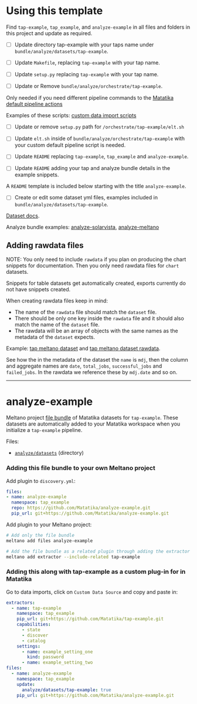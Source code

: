 # Using this template

Find `tap-example`, `tap_example`, and `analyze-example` in all files and folders in this project and update as required.

- [ ] Update directory tap-example with your taps name under `bundle/analyze/datasets/tap-example`.
- [ ] Update `Makefile`, replacing `tap-example` with your tap name.
- [ ] Update `setup.py` replacing `tap-example` with your tap name.



- [ ] Update or Remove `bundle/analyze/orchestrate/tap-example`. 

Only needed if you need different pipeline commands to the [Matatika default pipeline actions](https://github.com/Matatika/matatika-examples/blob/master/example_data_import_scripts/default-actions.sh)

Examples of these scripts: [custom data import scripts](https://github.com/Matatika/matatika-examples/blob/master/example_data_import_scripts/default-actions.sh)

- [ ] Update or remove `setup.py` path for `/orchestrate/tap-example/elt.sh`
- [ ] Update `elt.sh` inside of `bundle/analyze/orchestrate/tap-example` with your custom default pipeline script is needed.



- [ ] Update `README` replacing `tap-example`, `tap_example` and `analyze-example`.
- [ ] Update `README` adding your tap and analyze bundle details in the example snippets.



A `README` template is included below starting with the title `analyze-example`.



- [ ] Create or edit some dataset yml files, examples included in `bundle/analyze/datasets/tap-example`.

[Dataset docs](https://www.matatika.com/docs/data/data-visualisation/dataset-yaml).

Analyze bundle examples: [analyze-solarvista](https://github.com/Matatika/analyze-solarvista), [analyze-meltano](https://github.com/Matatika/analyze-meltano)

## Adding rawdata files

NOTE: You only need to include `rawdata` if you plan on producing the chart snippets for documentation. Then you only need rawdata files for `chart` datasets. 

Snippets for table datasets get automatically created, exports currently do not have snippets created.

When creating rawdata files keep in mind:
- The name of the `rawdata` file should match the `dataset` file.
- There should be only one key inside the `rawdata` file and it should also match the name of the `dataset` file.
- The rawdata will be an array of objects with the same names as the metadata of the `dataset` expects.

Example: [tap meltano dataset](https://github.com/Matatika/analyze-meltano/blob/master/bundle/analyze/datasets/tap-meltano/meltano-daily-jobs-stats-last-30-days.yml) and [tap meltano dataset rawdata](https://github.com/Matatika/analyze-meltano/blob/master/rawdata/meltano-daily-jobs-stats-last-30-days.yml).

See how the in the metadata of the dataset the `name` is `mdj`, then the column and aggregate names are `date`, `total_jobs`, `successful_jobs` and `failed_jobs`. In the rawdata we reference these by `mdj.date` and so on.

---

# analyze-example

Meltano project [file bundle](https://meltano.com/docs/command-line-interface.html#file-bundle) of Matatika datasets for `tap-example`. These datasets are automatically added to your Matatika workspace when you initialize a `tap-example` pipeline.

Files:
- [`analyze/datasets`](./bundle/analyze/datasets) (directory)

### Adding this file bundle to your own Meltano project

Add plugin to `discovery.yml`:
```yaml
files:
- name: analyze-example
  namespace: tap_example
  repo: https://github.com/Matatika/analyze-example.git
  pip_url: git+https://github.com/Matatika/analyze-example.git
```

Add plugin to your Meltano project:
```bash
# Add only the file bundle
meltano add files analyze-example

# Add the file bundle as a related plugin through adding the extractor
meltano add extractor --include-related tap-example
```

### Adding this along with tap-example as a custom plug-in for in Matatika

Go to data imports, click on `Custom Data Source` and copy and paste in:

```yaml
extractors:
  - name: tap-example
    namespace: tap_example
    pip_url: git+https://github.com/Matatika/tap-example.git
    capabilities:
      - state
      - discover
      - catalog
    settings:
      - name: example_setting_one
        kind: password
      - name: example_setting_two
files:
  - name: analyze-example
    namespace: tap_example
    update:
      analyze/datasets/tap-example: true
    pip_url: git+https://github.com/Matatika/analyze-example.git
```
